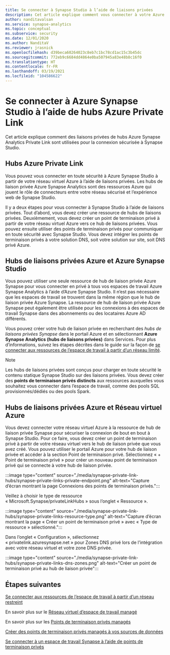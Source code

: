 ```yaml
---
title: Se connecter à Synapse Studio à l’aide de liaisons privées
description: Cet article explique comment vous connecter à votre Azure Synapse Studio à l’aide de liaisons privées.
author: nanditavalsan
ms.service: synapse-analytics
ms.topic: conceptual
ms.subservice: security
ms.date: 12/01/2020
ms.author: NanditaV
ms.reviewer: jrasnick
ms.openlocfilehash: d39beca60264023c8eb7c1bc78cd1ac15c3b45dc
ms.sourcegitcommit: 772eb9c6684dd4864e0ba507945a83e48b8c16f0
ms.translationtype: HT
ms.contentlocale: fr-FR
ms.lasthandoff: 03/19/2021
ms.locfileid: "104586622"
---
```

# <a name="connect-to-azure-synapse-studio-using-azure-private-link-hubs"></a>Se connecter à Azure Synapse Studio à l’aide de hubs Azure Private Link 

Cet article explique comment des liaisons privées de hubs Azure Synapse Analytics Private Link sont utilisées pour la connexion sécurisée à Synapse Studio. 

## <a name="azure-private-link-hubs"></a>Hubs Azure Private Link 
Vous pouvez vous connecter en toute sécurité à Azure Synapse Studio à partir de votre réseau virtuel Azure à l’aide de liaisons privées. Les hubs de liaison privée Azure Synapse Analytics sont des ressources Azure qui jouent le rôle de connecteurs entre votre réseau sécurisé et l’expérience web de Synapse Studio. 

Il y a deux étapes pour vous connecter à Synapse Studio à l’aide de liaisons privées. Tout d’abord, vous devez créer une ressource de hubs de liaisons privées. Deuxièmement, vous devez créer un point de terminaison privé à partir de votre réseau virtuel Azure vers ce hub de liaisons privées. Vous pouvez ensuite utiliser des points de terminaison privés pour communiquer en toute sécurité avec Synapse Studio. Vous devez intégrer les points de terminaison privés à votre solution DNS, soit votre solution sur site, soit DNS privé Azure. 

## <a name="azure-private-links-hubs-and-azure-synapse-studio"></a>Hubs de liaisons privées Azure et Azure Synapse Studio
Vous pouvez utiliser une seule ressource de hub de liaison privée Azure Synapse pour vous connecter en privé à tous vos espaces de travail Azure Synapse Analytics à l’aide d’Azure Synapse Studio. Il n’est pas nécessaire que les espaces de travail se trouvent dans la même région que le hub de liaison privée Azure Synapse. La ressource de hub de liaison privée Azure Synapse peut également être utilisée pour les connexions à des espaces de travail Synapse dans des abonnements ou des locataires Azure AD différents.

Vous pouvez créer votre hub de liaison privée en recherchant des *hubs de liaisons privées Synapse* dans le portail Azure et en sélectionnant **Azure Synapse Analytics (hubs de liaisons privées)** dans Services. Pour plus d’informations, suivez les étapes décrites dans le guide sur la façon de [se connecter aux ressources de l’espace de travail à partir d’un réseau limité](./how-to-connect-to-workspace-from-restricted-network.md).

>[!NOTE]
>Les hubs de liaisons privées sont conçus pour charger en toute sécurité le contenu statique Synapse Studio sur des liaisons privées. Vous devez créer des **points de terminaison privés distincts** aux ressources auxquelles vous souhaitez vous connecter dans l’espace de travail, comme des pools SQL provisionnés/dédiés ou des pools Spark. 

## <a name="azure-private-links-hubs-and-azure-virtual-network"></a>Hubs de liaisons privées Azure et Réseau virtuel Azure
Vous devez connecter votre réseau virtuel Azure à la ressource de hub de liaison privée Synapse pour sécuriser la connexion de bout en bout à Synapse Studio. Pour ce faire, vous devez créer un point de terminaison privé à partir de votre réseau virtuel vers le hub de liaison privée que vous avez créé. Vous pouvez utiliser le portail Azure pour votre hub de liaison privée et accéder à la section Point de terminaison privé. Sélectionnez « + Point de terminaison privé » pour créer un nouveau point de terminaison privé qui se connecte à votre hub de liaison privée.

:::image type="content" source="./media/synapse-private-link-hubs/synapse-private-links-private-endpoint.png" alt-text="Capture d’écran montrant la page Connexions des points de terminaison privés.":::

Veillez à choisir le type de ressource « Microsoft.Synapse/privateLinkHubs » sous l’onglet « Ressource ».

:::image type="content" source="./media/synapse-private-link-hubs/synapse-private-links-resource-type.png" alt-text="Capture d’écran montrant la page « Créer un point de terminaison privé » avec « Type de ressource » sélectionné.":::

Dans l’onglet « Configuration », sélectionnez « privatelink.azuresynapse.net » pour Zones DNS privé lors de l’intégration avec votre réseau virtuel et votre zone DNS privée.

:::image type="content" source="./media/synapse-private-link-hubs/synapse-private-links-dns-zones.png" alt-text="Créer un point de terminaison privé au hub de liaison privée":::

## <a name="next-steps"></a>Étapes suivantes

[Se connecter aux ressources de l’espace de travail à partir d’un réseau restreint](./how-to-connect-to-workspace-from-restricted-network.md)

En savoir plus sur le [Réseau virtuel d’espace de travail managé](./synapse-workspace-managed-vnet.md)

En savoir plus sur les [Points de terminaison privés managés](./synapse-workspace-managed-private-endpoints.md)

[Créer des points de terminaison privés managés à vos sources de données](./how-to-create-managed-private-endpoints.md)

[Se connecter à un espace de travail Synapse à l’aide de points de terminaison privés](./how-to-connect-to-workspace-with-private-links.md)

